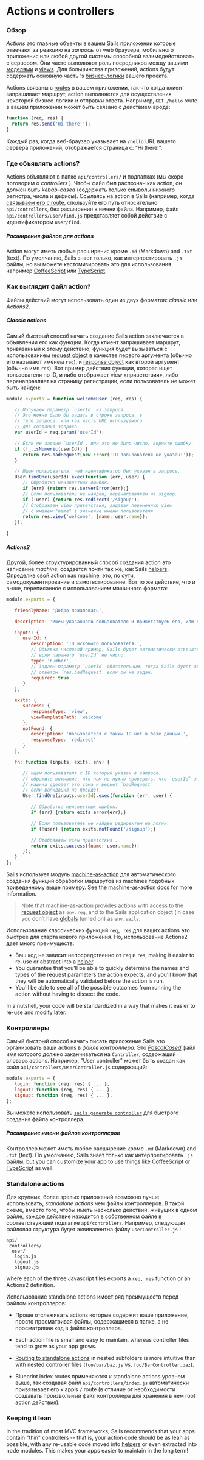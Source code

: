 # Actions и controllers

### Обзор

_Actions_ это главные объекты в вашем Sails приложении которые отвечают за реакцию на *запросы* от web браузера, мобильного приложения или любой другой системы способной взаимодействовать с сервером.  Они часто выполняют роль посредников между вашими [моделями](https://github.com/tvortsa/sails-docs/blob/1.0/concepts/ORM/Models.md) и [views](https://github.com/tvortsa/sails-docs/tree/1.0/concepts/Views). Для большинства приложений, actions будут содержать основную часть &rsquo;s [бизнес-логики](http://en.wikipedia.org/wiki/Business_logic) вашего проекта.

Actions связаны с [routes](https://github.com/tvortsa/sails-docs/blob/1.0/concepts/Routes/Routes.md) в вашем приложении, так что когда клиент запрашивает маршрут, action выполняется для осуществления некоторой бизнес-логики и отправки ответа.  Например, `GET /hello` route в вашем приложении может быть связано с действием вроде:

```javascript
function (req, res) {
  return res.send('Hi there!');
}
```

Каждый раз, когда веб-браузер указывает на `/hello` URL вашего сервера приложений, отображается страница с: &ldquo;Hi there!&rdquo;.

### Где объявлять actions?
Actions объявляют в папке `api/controllers/` и подпапках (мы скоро поговорим о _controllers_ ). Чтобы файл был распознан как action, он должен быть _kebab-cased_ (содержать только символы нижнего регистра, числа и дефисы).  Ссылаясь на action в Sails (например, когда [связываем его с route](https://github.com/tvortsa/sails-docs/blob/1.0/concepts/Routes/RouteTargetSyntax.md), спользуйте его путь относительно `api/controllers`, без расширения в имени файла.  Например, файл `api/controllers/user/find.js` представляет собой действие с идентификатором `user/find`.

##### Расширения файлов для actions

Action могут иметь любые расширения кроме `.md` (Markdown) and `.txt` (text).  По умолчанию, Sails знает только, как интерпретировать `.js` файлы, но вы можете кастомизировать это для использования например [CoffeeScript](http://sailsjs.com/documentation/tutorials/using-coffee-script) или [TypeScript](http://sailsjs.com/documentation/tutorials/using-type-script).

### Как выглядит файл action?

Файлы действий могут использовать один из двух форматов: _classic_ или _Actions2_.

##### Classic actions

Самый быстрый способ начать создание Sails action заключается в объявлении его как функции.  Когда клиент запрашивает маршрут, привязанный к этому действию, функция будет вызываться с использованием [request object](http://sailsjs.com/documentation/reference/request-req) в качестве первого аргумента (обычно его называют именем `req`), и [response object](http://sailsjs.com/documentation/reference/response-res) как второй аргумент (обычно имя `res`).  Вот пример действия функции, которая ищет пользователя по ID, и либо отображает view «приветствия», либо перенаправляет на страницу регистрации, если пользователь не может быть найден:

```javascript
module.exports = function welcomeUser (req, res) {

   // Получаем параметр `userId` из запроса.
   // Это можно было бы задать в строке запроса, в
   // теле запроса, или как часть URL испльзуемого
   // для создания запроса.
   var userId = req.param('userId');

   // Если не задано `userId`, или это не было число, верните ошибку.
   if (!_.isNumeric(userId)) {
      return res.badRequest(new Error('ID пользователя не указан!'));
   }

   // Ищем пользователя, чей идентификатор был указан в запросе.
   User.findOne(userId).exec(function (err, user) {
      // Обработка неизвестных ошибок.
      if (err) {return res.serverError(err);}
      // Если пользователь не найден, перенаправляем на signup.
      if (!user) {return res.redirect('/signup');
      // Отображаем view приветствия, задавая переменную view
      // с именем "name" в значение имени пользователя.
      return res.view('welcome', {name: user.name});
   });

}
```

##### Actions2

Другой, более структурированный способ создания action это написание _machine_, создается почти так же, как Sails [helpers](http://sailsjs.com/documentation/concepts/helpers).  Определив свой action как machine, это, по сути, самодокументирование и самотестирование.  Вот то же действие, что и выше, переписанное с использованием машинного формата:

```javascript
module.exports = {

   friendlyName: 'Добро пожаловать',

   description: 'Ищем указанного пользователя и приветствуем его, или перенаправляем на страницу входа если пользователь не найден.',

   inputs: {
      userId: {
         description: 'ID искомого пользователя.',
         // Объявив числовой пример, Sails будет автоматически отвечать `res.badRequest`
         // если параметр `userId` не число.
         type: 'number',
         // Задаем параметр `userId` обязательным, тогда Sails будет автоматически отвечать
         // ответом `res.badRequest` если он не задан.
         required: true
      }
   },

   exits: {
      success: {
         responseType: 'view',
         viewTemplatePath: 'welcome'
      },
      notFound: {
         description: 'пользователя с таким ID нет в базе данных.',
         responseType: 'redirect'
      }
   },

   fn: function (inputs, exits, env) {

      // ищем пользователя с ID который указан в запросе.
      // обратите внимание, что нам не нужно проверять, что `userId` это число;
      // машина сделает это сама и вернет `badRequest`
      // если валидация не пройдет.
      User.findOne(inputs.userId).exec(function (err, user) {

         // Обработка неизвестных ошибок.
         if (err) {return exits.error(err);}

         // Если пользователь не найден редиректим на логин.
         if (!user) {return exits.notFound('/signup');}

         // Отображаем view приветствия .
         return exits.success({name: user.name});
      });
   }
};
```

Sails использует модуль [machine-as-action](https://github.com/treelinehq/machine-as-action) для автоматического создания функций обработки маршрутов из machines подобных приведенному выше примеру.  See the [machine-as-action docs](https://github.com/treelinehq/machine-as-action#customizing-the-response) for more information.

> Note that machine-as-action provides actions with access to the [request object](http://sailsjs.com/documentation/reference/request-req) as `env.req`, and to the Sails application object (in case you don&rsquo;t have [globals](http://sailsjs.com/documentation/concepts/globals) turned on) as `env.sails`.

Использование классических функций `req, res` для ваших actions это быстрее для старта нового приложения.  Но, использование Actions2 дает много преимуществ:

 * Ваш код не зависит непосредственно от `req` и `res`, making it easier to re-use or abstract into a [helper](http://sailsjs.com/documentation/concepts/helpers).
 * You guarantee that you&rsquo;ll be able to quickly determine the names and types of the request parameters the action expects, and you'll know that they will be automatically validated before the action is run.
 * You&rsquo;ll be able to see all of the possible outcomes from running the action without having to dissect the code.

In a nutshell, your code will be standardized in a way that makes it easier to re-use and modify later.

### Контроллеры

 Самый быстрый способ начать писать приложение Sails это организовать ваши actions в _файле контроллера_.  Это [_PascalCased_](https://en.wikipedia.org/wiki/PascalCase) файл имя которого должно заканчиваться на `Controller`, содержащий словарь actions.  Например, "User controller" может быть создан как файл `api/controllers/UserController.js` содержащий:

```javascript
module.exports = {
   login: function (req, res) { ... },
   logout: function (req, res) { ... },
   signup: function (req, res) { ... },
};
```

Вы можете использовать [`sails generate controller`](http://sailsjs.com/documentation/reference/command-line-interface/sails-generate#?sails-generate-controller-foo-action-1-action-2) для быстрого создания файла контроллера.

##### Расширение имени файлов контроллеров

Контроллер может иметь любое расширение кроме `.md` (Markdown) and `.txt` (text).  По умолчанию, Sails знает только как интерпретировать `.js` файлы, but you can customize your app to use things like [CoffeeScript](http://sailsjs.com/documentation/tutorials/using-coffee-script) or [TypeScript](http://sailsjs.com/documentation/tutorials/using-type-script) as well.


### Standalone actions

Для крупных, более зрелых приложений возможно лучше использовать, _standalone actions_ чем файлы контроллеров.  В такой схеме, вместо того, чтобы иметь несколько действий, живущих в одном файле, каждое действие находится в собственном файле в соответствующей подпапке `api/controllers`.  Например, следующая файловая структура будет эквивалентна файлу  `UserController.js` :

```
api/
 controllers/
  user/
   login.js
   logout.js
   signup.js
```

where each of the three Javascript files exports a `req, res` function or an Actions2 definition.

Использование standalone actions имеет ряд преимуществ перед файлом контроллеров:

* Проще отслеживать actions которые содержит ваше приложение, просто просматривая файлы, содержащиеся в папке, а не просматривая код в файле контроллера.
* Each action file is small and easy to maintain, whereas controller files tend to grow as your app grows.
* [Routing to standalone actions](http://sailsjs.com/documentation/concepts/routes/custom-routes#?action-target-syntax) in nested subfolders is more intuitive than with nested controller files (`foo/bar/baz.js` vs. `foo/BarController.baz`).

* Blueprint index routes применяются к standalone actions уровнем выше, так создавая файл `api/controllers/index.js` автоматически привязывает его к app&rsquo;s `/` route (в отличие от необходимости создавать произвольный файл контроллера для хранения в нем root action действия).


### Keeping it lean

In the tradition of most MVC frameworks, Sails recommends that your apps contain "thin" controllers -- that is, your action code should be as lean as possible, with any re-usable code moved into [helpers](http://sailsjs.com/documentation/concepts/helpers) or even extracted into node modules.  This makes your apps easier to maintain in the long term!

<docmeta name="displayName" value="Actions and controllers">
